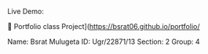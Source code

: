 Live Demo:
                           
🔗 Portfolio class Project](https://bsrat06.github.io/portfolio/

Name: Bsrat Mulugeta
ID: Ugr/22871/13
Section: 2
Group: 4
